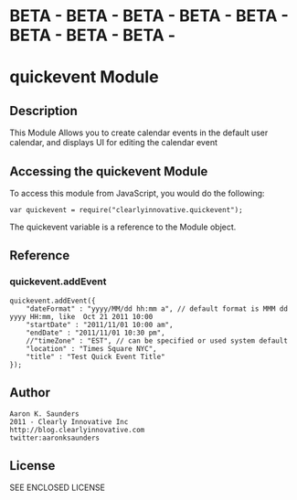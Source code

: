# BETA - BETA - BETA - BETA - BETA - BETA - BETA - BETA -
# quickevent Module 

## Description

This Module Allows you to create calendar events in the default user calendar, and displays UI for editing the calendar event

## Accessing the quickevent Module

To access this module from JavaScript, you would do the following:

	var quickevent = require("clearlyinnovative.quickevent");

The quickevent variable is a reference to the Module object.	

## Reference

### quickevent.addEvent

    quickevent.addEvent({
        "dateFormat" : "yyyy/MM/dd hh:mm a", // default format is MMM dd yyyy HH:mm, like  Oct 21 2011 10:00
        "startDate" : "2011/11/01 10:00 am",
        "endDate" : "2011/11/01 10:30 pm",
        //"timeZone" : "EST", // can be specified or used system default
        "location" : "Times Square NYC",
        "title" : "Test Quick Event Title"
    });

## Author

    Aaron K. Saunders
    2011 - Clearly Innovative Inc
    http://blog.clearlyinnovative.com
    twitter:aaronksaunders

## License

SEE ENCLOSED LICENSE
